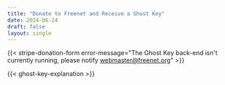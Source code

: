 ```yaml
---
title: "Donate to Freenet and Receive a Ghost Key"
date: 2024-06-24
draft: false
layout: single
---
```


{{< stripe-donation-form error-message="The Ghost Key back-end isn't currently running, please notify webmaster@freenet.org" >}}

{{< ghost-key-explanation >}}
